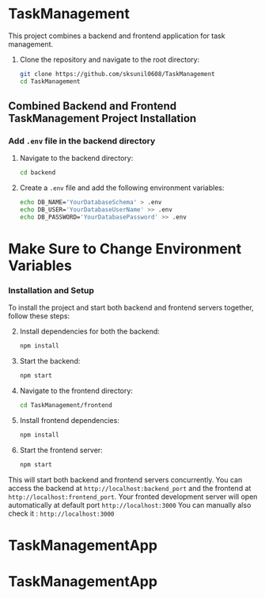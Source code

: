 # TaskManagement

This project combines a backend and frontend application for task management.
 1. Clone the repository and navigate to the root directory:
    ```bash
    git clone https://github.com/sksunil0608/TaskManagement
    cd TaskManagement
    ```

## Combined Backend and Frontend TaskManagement Project Installation

### Add `.env` file in the backend directory

1. Navigate to the backend directory:
    ```bash
    cd backend
    ```

2. Create a `.env` file and add the following environment variables:
    ```bash
    echo DB_NAME='YourDatabaseSchema' > .env
    echo DB_USER='YourDatabaseUserName' >> .env
    echo DB_PASSWORD='YourDatabasePassword' >> .env
    ```
# Make Sure to Change Environment Variables

### Installation and Setup

To install the project and start both backend and frontend servers together, follow these steps:


2. Install dependencies for both the backend:
    ```bash
    npm install
    ```

3. Start the backend:
    ```bash
    npm start
    ```

4. Navigate to the frontend directory:
    ```bash
    cd TaskManagement/frontend
    ```

5. Install frontend dependencies:
    ```bash
    npm install
    ```

6. Start the frontend server:
    ```bash
    npm start
    ```

This will start both backend and frontend servers concurrently. You can access the backend at `http://localhost:backend_port` and the frontend at `http://localhost:frontend_port`. Your fronted development server will open automatically at default port `http://localhost:3000`
You can manually also check it : `http://localhost:3000`
# TaskManagementApp
# TaskManagementApp
